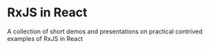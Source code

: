 # RxJS in React

A collection of short demos and presentations on practical contrived examples of RxJS in React
